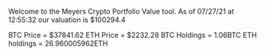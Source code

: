Welcome to the Meyers Crypto Portfolio Value tool. 
As of 07/27/21 at 12:55:32 our valuation is $100294.4 

BTC Price = $37841.62
 ETH Price = $2232.28
BTC Holdings = 1.06BTC
 ETH holdings = 26.960005962ETH 
